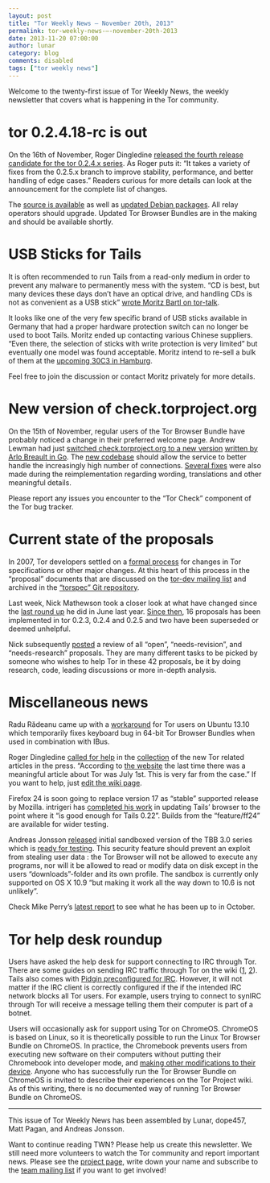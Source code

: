```yaml
---
layout: post
title: "Tor Weekly News — November 20th, 2013"
permalink: tor-weekly-news-—-november-20th-2013
date: 2013-11-20 07:00:00
author: lunar
category: blog
comments: disabled
tags: ["tor weekly news"]
---
```


Welcome to the twenty-first issue of Tor Weekly News, the weekly newsletter that covers what is happening in the Tor community.

tor 0.2.4.18-rc is out
======================

On the 16th of November, Roger Dingledine [released the fourth release candidate for the tor 0.2.4.x series](https://lists.torproject.org/pipermail/tor-talk/2013-November/031110.html). As Roger puts it: “It takes a variety of fixes from the 0.2.5.x branch to improve stability, performance, and better handling of edge cases.” Readers curious for more details can look at the announcement for the complete list of changes.

The [source is available](https://www.torproject.org/dist/) as well as [updated Debian packages](https://www.torproject.org/docs/debian.html#development). All relay operators should upgrade. Updated Tor Browser Bundles are in the making and should be available shortly.

USB Sticks for Tails
====================

It is often recommended to run Tails from a read-only medium in order to prevent any malware to permanently mess with the system. “CD is best, but many devices these days don’t have an optical drive, and handling CDs is not as convenient as a USB stick” [wrote Moritz Bartl on tor-talk](https://lists.torproject.org/pipermail/tor-talk/2013-November/031092.html).

It looks like one of the very few specific brand of USB sticks available in Germany that had a proper hardware protection switch can no longer be used to boot Tails. Moritz ended up contacting various Chinese suppliers. “Even there, the selection of sticks with write protection is very limited” but eventually one model was found acceptable. Moritz intend to re-sell a bulk of them at the [upcoming 30C3 in Hamburg](https://events.ccc.de/congress/2013/).

Feel free to join the discussion or contact Moritz privately for more details.

New version of check.torproject.org
===================================

On the 15th of November, regular users of the Tor Browser Bundle have probably noticed a change in their preferred welcome page. Andrew Lewman had just [switched check.torproject.org to a new version](https://lists.torproject.org/pipermail/tor-talk/2013-November/031126.html) [written by Arlo Breault in Go](https://bugs.torproject.org/9529). The [new codebase](https://gitweb.torproject.org/check.git) should allow the service to better handle the increasingly high number of connections. [Several fixes](https://trac.torproject.org/projects/tor/query?status=closed&changetime=2013-11-15..&component=Tor+Check) were also made during the reimplementation regarding wording, translations and other meaningful details.

Please report any issues you encounter to the “Tor Check” component of the Tor bug tracker.

Current state of the proposals
==============================

In 2007, Tor developers settled on a [formal process](https://gitweb.torproject.org/torspec.git/blob/HEAD:/proposals/001-process.txt) for changes in Tor specifications or other major changes. At this heart of this process in the “proposal” documents that are discussed on the [tor-dev mailing list](https://lists.torproject.org/cgi-bin/mailman/listinfo/tor-dev) and archived in the [“torspec” Git repository](https://gitweb.torproject.org/torspec.git/tree/HEAD:/proposals).

Last week, Nick Mathewson took a closer look at what have changed since the [last round up](https://lists.torproject.org/pipermail/tor-dev/2012-June/003641.html) he did in June last year. [Since then](https://lists.torproject.org/pipermail/tor-dev/2013-November/005797.html), 16 proposals has been implemented in tor 0.2.3, 0.2.4 and 0.2.5 and two have been superseded or deemed unhelpful.

Nick subsequently [posted](https://lists.torproject.org/pipermail/tor-dev/2013-November/005798.html) a review of all “open”, “needs-revision”, and “needs-research” proposals. They are many different tasks to be picked by someone who wishes to help Tor in these 42 proposals, be it by doing research, code, leading discussions or more in-depth analysis.

Miscellaneous news
==================

Radu Rădeanu came up with a [workaround](https://bugs.torproject.org/9353#comment:38) for Tor users on Ubuntu 13.10 which temporarily fixes keyboard bug in 64-bit Tor Browser Bundles when used in combination with IBus.

Roger Dingledine [called for help](https://lists.torproject.org/pipermail/tor-talk/2013-November/031134.html) in the [collection](https://bugs.torproject.org/10182) of the new Tor related articles in the press. “According to [the website](https://www.torproject.org/press/press) the last time there was a meaningful article about Tor was July 1st. This is very far from the case.” If you want to help, just [edit the wiki page](https://trac.torproject.org/projects/tor/wiki/TorArticles).

Firefox 24 is soon going to replace version 17 as “stable” supported release by Mozilla. intrigeri has [completed his work](https://mailman.boum.org/pipermail/tails-dev/2013-November/004165.html) in updating Tails’ browser to the point where it “is good enough for Tails 0.22”. Builds from the “feature/ff24” are available [](http://nightly.tails.boum.org/build_Tails_ISO_feature-ff24/) for wider testing.

Andreas Jonsson [released](https://lists.torproject.org/pipermail/tor-talk/2013-November/031111.html) initial sandboxed version of the TBB 3.0 series which is [ready for testing](https://github.com/trams242/tor-browser-bundle). This security feature should prevent an exploit from stealing user data : the Tor Browser will not be allowed to execute any programs, nor will it be allowed to read or modify data on disk except in the users “downloads”-folder and its own profile. The sandbox is currently only supported on OS X 10.9 “but making it work all the way down to 10.6 is not unlikely”.

Check Mike Perry’s [latest report](https://lists.torproject.org/pipermail/tor-reports/2013-November/000384.html) to see what he has been up to in October.

Tor help desk roundup
=====================

Users have asked the help desk for support connecting to IRC through Tor. There are some guides on sending IRC traffic through Tor on the wiki ([1](https://trac.torproject.org/projects/tor/wiki/doc/TorifyHOWTO/InstantMessaging), [2](https://trac.torproject.org/projects/tor/wiki/doc/TorifyHOWTO/IrcSilc)). Tails also comes with [Pidgin preconfigured for IRC](https://tails.boum.org/doc/anonymous_internet/pidgin/). However, it will not matter if the IRC client is correctly configured if the if the intended IRC network blocks all Tor users. For example, users trying to connect to synIRC through Tor will receive a message telling them their computer is part of a botnet.

Users will occasionally ask for support using Tor on ChromeOS. ChromeOS is based on Linux, so it is theoretically possible to run the Linux Tor Browser Bundle on ChromeOS. In practice, the Chromebook prevents users from executing new software on their computers without putting their Chromebook into developer mode, and [making other modifications to their device](http://www.chromium.org/chromium-os/chromiumos-design-docs/security-overview). Anyone who has successfully run the Tor Browser Bundle on ChromeOS is invited to describe their experiences on the Tor Project wiki. As of this writing, there is no documented way of running Tor Browser Bundle on ChromeOS.

* * * * *

This issue of Tor Weekly News has been assembled by Lunar, dope457, Matt Pagan, and Andreas Jonsson.

Want to continue reading TWN? Please help us create this newsletter. We still need more volunteers to watch the Tor community and report important news. Please see the [project page](https://trac.torproject.org/projects/tor/wiki/TorWeeklyNews), write down your name and subscribe to the [team mailing list](https://lists.torproject.org/cgi-bin/mailman/listinfo/news-team) if you want to get involved!
